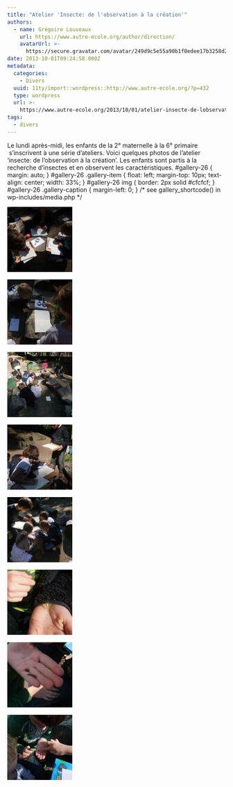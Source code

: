 ```yaml
---
title: "Atelier 'Insecte: de l'observation à la création'"
authors:
  - name: Grégoire Louveaux
    url: https://www.autre-ecole.org/author/direction/
    avatarUrl: >-
      https://secure.gravatar.com/avatar/249d9c5e55a90b1f0edee17b3258d222?s=96&d=mm&r=g
date: 2013-10-01T09:24:58.000Z
metadata:
  categories:
    - Divers
  uuid: 11ty/import::wordpress::http://www.autre-ecole.org/?p=432
  type: wordpress
  url: >-
    https://www.autre-ecole.org/2013/10/01/atelier-insecte-de-lobservation-a-la-creation/
tags:
  - divers
---
```

Le lundi après-midi, les enfants de la 2° maternelle à la 6° primaire  s’inscrivent à une série d’ateliers. Voici quelques photos de l’atelier ‘insecte: de l’observation à la création’. Les enfants sont partis à la recherche d’insectes et en observent les caractéristiques. #gallery-26 { margin: auto; } #gallery-26 .gallery-item { float: left; margin-top: 10px; text-align: center; width: 33%; } #gallery-26 img { border: 2px solid #cfcfcf; } #gallery-26 .gallery-caption { margin-left: 0; } /\* see gallery\_shortcode() in wp-includes/media.php \*/

[![](DSCF5058-150x150-o5tDpwB5ZtHY.jpg)](https://www.autre-ecole.org/2013/10/01/atelier-insecte-de-lobservation-a-la-creation/dscf5058/)

[![](DSCF5060-150x150-XLm9bLwFXWX5.jpg)](https://www.autre-ecole.org/2013/10/01/atelier-insecte-de-lobservation-a-la-creation/dscf5060/)

[![](DSCF5061-150x150-ybqhtzJTWB8e.jpg)](https://www.autre-ecole.org/2013/10/01/atelier-insecte-de-lobservation-a-la-creation/dscf5061/)

  

[![](DSCF5062-150x150-CUx4OjwVVvov.jpg)](https://www.autre-ecole.org/2013/10/01/atelier-insecte-de-lobservation-a-la-creation/dscf5062/)

[![](DSCF5063-150x150-YOmjwdaSO4gG.jpg)](https://www.autre-ecole.org/2013/10/01/atelier-insecte-de-lobservation-a-la-creation/dscf5063/)

[![](DSCF5064-150x150-Dz3ZyaMyGp5K.jpg)](https://www.autre-ecole.org/2013/10/01/atelier-insecte-de-lobservation-a-la-creation/dscf5064/)

  

[![](DSCF5067-150x150-UWsDOBo2iHyu.jpg)](https://www.autre-ecole.org/2013/10/01/atelier-insecte-de-lobservation-a-la-creation/dscf5067/)

[![](DSCF5068-150x150-qSsDY92vHpi8.jpg)](https://www.autre-ecole.org/2013/10/01/atelier-insecte-de-lobservation-a-la-creation/dscf5068/)